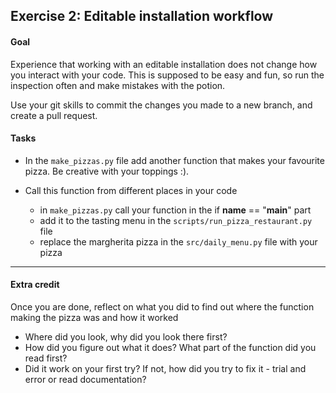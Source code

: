 ## Exercise 2: Editable installation workflow

#### Goal

Experience that working with an editable installation does not change how you interact with your code. 
This is supposed to be easy and fun, so run the inspection often and make mistakes with the potion.

Use your git skills to commit the changes you made to a new branch, and create a pull request.


#### Tasks

- In the `make_pizzas.py` file add another function that makes your favourite pizza.
  Be creative with your toppings :).

- Call this function from different places in your code
  - in `make_pizzas.py` call your function in the if __name__ == "__main__" part
  - add it to the tasting menu in the `scripts/run_pizza_restaurant.py` file
  - replace the margherita pizza in the `src/daily_menu.py` file with your pizza

-------------
#### Extra credit

Once you are done, reflect on what you did to find out where the function making the pizza was and how it worked
- Where did you look, why did you look there first?
- How did you figure out what it does? What part of the function did you read first?
- Did it work on your first try? If not, how did you try to fix it - trial and error or read documentation?
